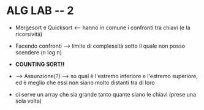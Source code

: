 # **ALG LAB -- 2**

* Mergesort e Quicksort <-- hanno in comune i confronti tra chiavi (e la ricorsività)
* Facendo confronti --> limite di complessità sotto il quale non posso scendere (n log n) 

* **COUNTING SORT!!**
* --> Assunzione(?) --> so qual è l'estremo inferiore e l'estremo superiore, ed è meglio che essi non siano molto distanti tra di loro
* ci serve un array che sia grande tanto quante siano le chiavi (prese una sola volta)